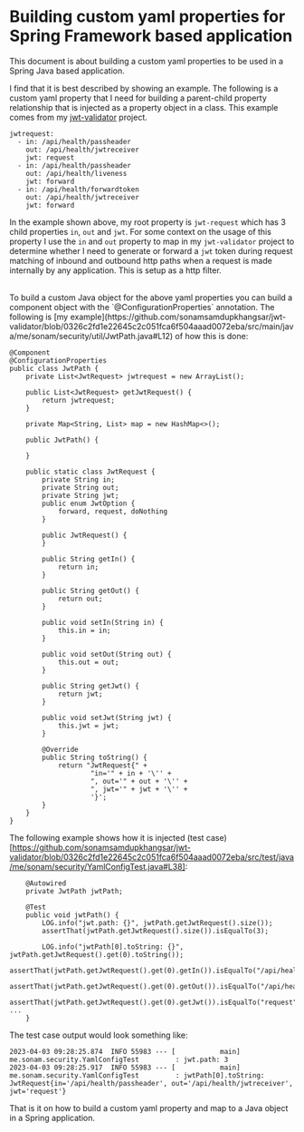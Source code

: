 # Building custom yaml properties for Spring Framework based application
This document is about building a custom yaml properties to be used in a Spring Java based application.


I find that it is best described by showing an example.   The following is a custom yaml property that I need for building a parent-child property relationship that is injected as a property object in a class.  This example comes from my [jwt-validator](https://github.com/sonamsamdupkhangsar/jwt-validator/blob/0326c2fd1e22645c2c051fca6f504aaad0072eba/src/test/resources/application.yml#L76) project.



```
jwtrequest:
  - in: /api/health/passheader
    out: /api/health/jwtreceiver
    jwt: request
  - in: /api/health/passheader
    out: /api/health/liveness
    jwt: forward
  - in: /api/health/forwardtoken
    out: /api/health/jwtreceiver
    jwt: forward
```


In the example shown above, my root property is `jwt-request` which has 3 child properties `in`, `out` and `jwt`.  For some context on the usage of this property I use the `in` and `out` property to map in my `jwt-validator` project to determine whether I need to generate or forward a `jwt` token during request matching of inbound and outbound http paths when a request is made internally by any application.  This is setup as a http filter.


<br/>
To build a custom Java object for the above yaml properties you can build a component object with the  `@ConfigurationProperties` annotation.  The following is 
[my example](https://github.com/sonamsamdupkhangsar/jwt-validator/blob/0326c2fd1e22645c2c051fca6f504aaad0072eba/src/main/java/me/sonam/security/util/JwtPath.java#L12) of how this is done:


```
@Component
@ConfigurationProperties
public class JwtPath {
    private List<JwtRequest> jwtrequest = new ArrayList();

    public List<JwtRequest> getJwtRequest() {
        return jwtrequest;
    }

    private Map<String, List> map = new HashMap<>();

    public JwtPath() {

    }

    public static class JwtRequest {
        private String in;
        private String out;
        private String jwt;
        public enum JwtOption {
            forward, request, doNothing
        }

        public JwtRequest() {
        }

        public String getIn() {
            return in;
        }

        public String getOut() {
            return out;
        }

        public void setIn(String in) {
            this.in = in;
        }

        public void setOut(String out) {
            this.out = out;
        }

        public String getJwt() {
            return jwt;
        }

        public void setJwt(String jwt) {
            this.jwt = jwt;
        }

        @Override
        public String toString() {
            return "JwtRequest{" +
                    "in='" + in + '\'' +
                    ", out='" + out + '\'' +
                    ", jwt='" + jwt + '\'' +
                    '}';
        }
    }
}
```


The following example shows how it is injected (test case)[https://github.com/sonamsamdupkhangsar/jwt-validator/blob/0326c2fd1e22645c2c051fca6f504aaad0072eba/src/test/java/me/sonam/security/YamlConfigTest.java#L38]:

```
    @Autowired
    private JwtPath jwtPath;

    @Test
    public void jwtPath() {
        LOG.info("jwt.path: {}", jwtPath.getJwtRequest().size());
        assertThat(jwtPath.getJwtRequest().size()).isEqualTo(3);

        LOG.info("jwtPath[0].toString: {}", jwtPath.getJwtRequest().get(0).toString());
        assertThat(jwtPath.getJwtRequest().get(0).getIn()).isEqualTo("/api/health/passheader");
        assertThat(jwtPath.getJwtRequest().get(0).getOut()).isEqualTo("/api/health/jwtreceiver");
        assertThat(jwtPath.getJwtRequest().get(0).getJwt()).isEqualTo("request");
...
    }
```

The test case output would look something like:
```
2023-04-03 09:28:25.874  INFO 55983 --- [           main] me.sonam.security.YamlConfigTest         : jwt.path: 3
2023-04-03 09:28:25.917  INFO 55983 --- [           main] me.sonam.security.YamlConfigTest         : jwtPath[0].toString: JwtRequest{in='/api/health/passheader', out='/api/health/jwtreceiver', jwt='request'}

```

That is it on how to build a custom yaml property and map to a Java object in a Spring application.
